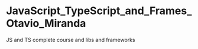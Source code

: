 # JavaScript_TypeScript_and_Frames_Otavio_Miranda
 JS and TS complete course and libs and frameworks
